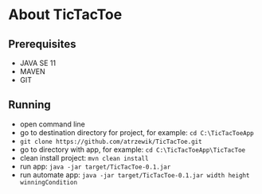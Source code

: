# About TicTacToe
## Prerequisites
- JAVA SE 11
- MAVEN
- GIT
## Running
- open command line
- go to destination directory for project, for example: `cd C:\TicTacToeApp`
- `git clone https://github.com/atrzewik/TicTacToe.git`
- go to directory with app, for example: `cd C:\TicTacToeApp\TicTacToe`
- clean install project: `mvn clean install`
- run app: `java -jar target/TicTacToe-0.1.jar`
- run automate app: `java -jar target/TicTacToe-0.1.jar width height winningCondition`